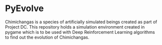 # PyEvolve

Chimichangas is a species of artificially simulated beings created as part of Project DC. This repository holds a simulation environment created in pygame which is to be used with Deep Reinforcement Learning algorithms to find out the evolution of Chimichangas.

